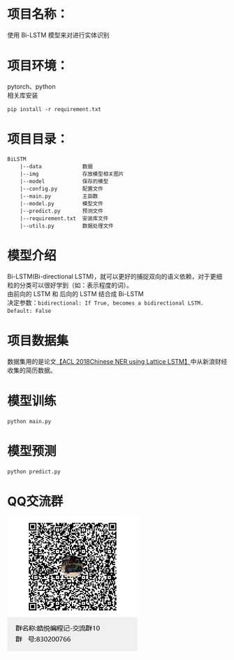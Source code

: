 # 项目名称：
使用 Bi-LSTM 模型来对进行实体识别

# 项目环境：
pytorch、python   
相关库安装
```
pip install -r requirement.txt
```

# 项目目录：
```
BiLSTM
    |--data             数据
    |--img              存放模型相关图片 
    |--model            保存的模型
    |--config.py        配置文件
    |--main.py          主函数
    |--model.py         模型文件
    |--predict.py       预测文件
    |--requirement.txt  安装库文件
    |--utils.py         数据处理文件
```

# 模型介绍
Bi-LSTM(Bi-directional LSTM)，就可以更好的捕捉双向的语义依赖，对于更细粒的分类可以很好学到（如：表示程度的词）。      
由前向的 LSTM 和 后向的 LSTM 结合成 Bi-LSTM      
决定参数：```bidirectional: If True, becomes a bidirectional LSTM. Default: False```

# 项目数据集
数据集用的是论文[【ACL 2018Chinese NER using Lattice LSTM】](https://github.com/jiesutd/LatticeLSTM)中从新浪财经收集的简历数据。

# 模型训练
`python main.py`

# 模型预测
`python predict.py`

# QQ交流群
![QQ群](img/QQ群.jpg)   
